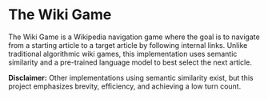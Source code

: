 # The Wiki Game

The Wiki Game is a Wikipedia navigation game where the goal is to navigate from a starting article to a target article by following internal links. Unlike traditional algorithmic wiki games, this implementation uses semantic similarity and a pre-trained language model to best select the next article.

**Disclaimer:** Other implementations using semantic similarity exist, but this project emphasizes brevity, efficiency, and achieving a low turn count.
